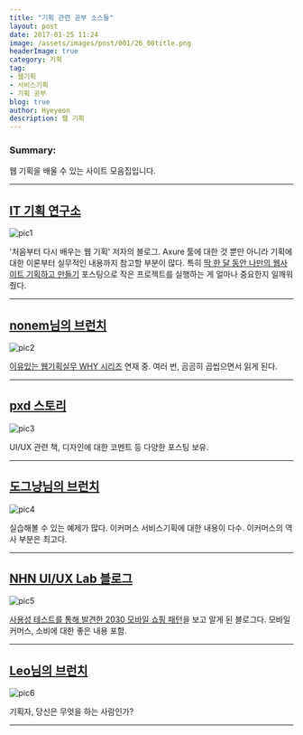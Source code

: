 ```yaml
---
title: "기획 관련 공부 소스들"
layout: post
date: 2017-01-25 11:24
image: /assets/images/post/001/26_00title.png
headerImage: true
category: 기획
tag:
- 웹기획
- 서비스기획
- 기획 공부
blog: true
author: Hyeyeon
description: 웹 기획
---
```


### Summary:

웹 기획을 배울 수 있는 사이트 모음집입니다.

---

## [IT 기획 연구소](http://yslab.kr/)

![pic1](/assets/images/post/001/26_01.png)

'처음부터 다시 배우는 웹 기획' 저자의 블로그. Axure 툴에 대한 것 뿐만 아니라 기획에 대한 이론부터 실무적인 내용까지 참고할 부분이 많다. 특히 [딱 한 달 동안 나만의 웹사이트 기획하고 만들기](http://yslab.kr/110) 포스팅으로 작은 프로젝트를 실행하는 게 얼마나 중요한지 일깨워줬다.

---

## [nonem님의 브런치](https://brunch.co.kr/@nonem/)

![pic2](/assets/images/post/001/26_02.png)

[이유있는 웹기획실무 WHY 시리즈](https://brunch.co.kr/@nonem/1) 연재 중.
여러 번, 곰곰히 곱씹으면서 읽게 된다.

---

## [pxd 스토리](http://story.pxd.co.kr/)

![pic3](/assets/images/post/001/26_03.png)

UI/UX 관련 책, 디자인에 대한 코멘트 등 다양한 포스팅 보유.

---

## [도그냥님의 브런치](https://brunch.co.kr/@windydog)

![pic4](/assets/images/post/001/26_04.png)

실습해볼 수 있는 예제가 많다. 이커머스 서비스기획에 대한 내용이 다수. 이커머스의 역사 부분은 최고다.

---

## [NHN UI/UX Lab 블로그](http://blog.naver.com/uiux_lab/)

![pic5](/assets/images/post/001/26_05.png)

[사용성 테스트를 통해 발견한 2030 모바일 쇼핑 패턴](http://blog.naver.com/uiux_lab/220892048676)을 보고 알게 된 블로그다. 모바일 커머스, 소비에 대한 좋은 내용 포함.

---

## [Leo님의 브런치](https://brunch.co.kr/@hajinsoo)

![pic6](/assets/images/post/001/26_06.png)

기획자, 당신은 무엇을 하는 사람인가?

---

